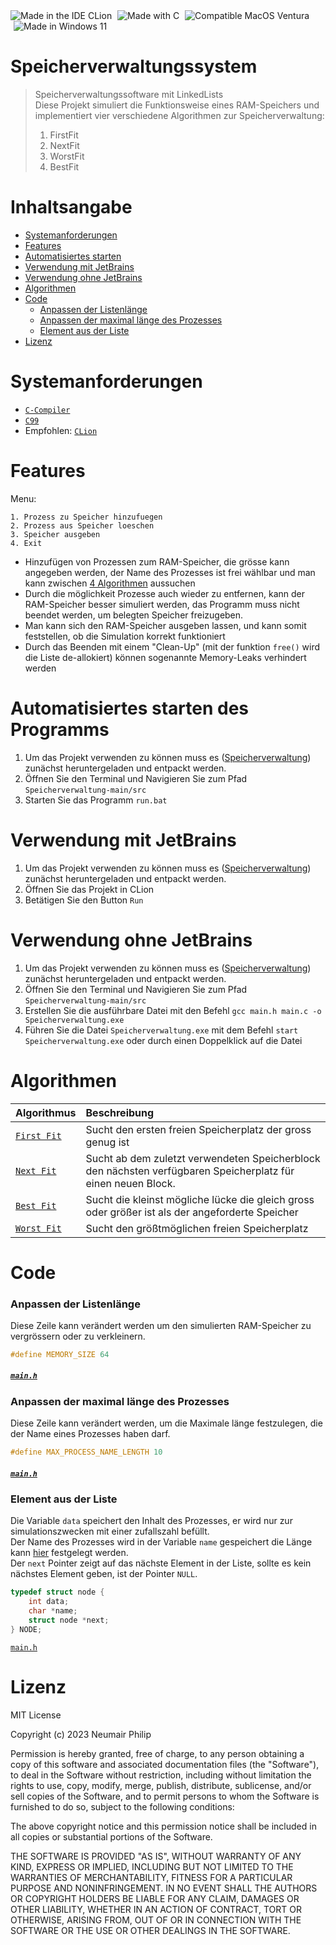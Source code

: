 <img src="https://img.shields.io/badge/Made_With_CLion-black?style=for-the-badge&logo=clion&logoColor=green" style="margin-left: 0" alt="Made in the IDE CLion"/>
<img src="https://img.shields.io/badge/c-%2300599C.svg?style=for-the-badge&logo=c&logoColor=white" style="margin-left: 5px" alt="Made with C"/>
<img src="https://img.shields.io/badge/mac%20os-000000?style=for-the-badge&logo=macos&logoColor=F0F0F0" style="margin-left: 5px" alt="Compatible MacOS Ventura" />
<img src="https://img.shields.io/badge/Windows_11-0078D6?style=for-the-badge&logo=windows11&logoColor=white" style="margin-left: 5px" alt="Made in Windows 11" />

# Speicherverwaltungssystem
>Speicherverwaltungssoftware mit LinkedLists\
>Diese Projekt simuliert die Funktionsweise eines RAM-Speichers und implementiert vier verschiedene Algorithmen zur Speicherverwaltung:
>  1. FirstFit
>  2. NextFit
>  3. WorstFit
>  4. BestFit

# Inhaltsangabe
 * [Systemanforderungen](#systemanforderungen)
 * [Features](#features)
 * [Automatisiertes starten](#automatisiertes-starten-des-programms)
 * [Verwendung mit JetBrains](#verwendung-mit-jetbrains)
 * [Verwendung ohne JetBrains](#verwendung-ohne-jetbrains)
 * [Algorithmen](#algorithmen)
 * [Code](#code)
   * [Anpassen der Listenlänge](#anpassen-der-listenlänge)
   * [Anpassen der maximal länge des Prozesses](#anpassen-der-maximal-länge-des-prozesses)
   * [Element aus der Liste](#element-aus-der-liste)
 * [Lizenz](#lizenz)

# Systemanforderungen
 * [`C-Compiler`](https://gcc.gnu.org/)
 * [`C99`](https://de.wikipedia.org/wiki/C99#:~:text=C99%20steht%20f%C3%BCr%3A,Dunkelwolke%20aus%20dem%20Caldwell%2DKatalog)
 * Empfohlen: [`CLion`](https://www.jetbrains.com/de-de/clion/)

# Features
Menu:
```text
1. Prozess zu Speicher hinzufuegen
2. Prozess aus Speicher loeschen
3. Speicher ausgeben
4. Exit
```

* Hinzufügen von Prozessen zum RAM-Speicher, die grösse kann angegeben werden, der Name des Prozesses ist frei wählbar und man kann zwischen [4 Algorithmen](#algorithmen) aussuchen
* Durch die möglichkeit Prozesse auch wieder zu entfernen, kann der RAM-Speicher besser simuliert werden, das Programm muss nicht beendet werden, um belegten Speicher freizugeben. 
* Man kann sich den RAM-Speicher ausgeben lassen, und kann somit feststellen, ob die Simulation korrekt funktioniert 
* Durch das Beenden mit einem "Clean-Up" (mit der funktion `free()` wird die Liste de-allokiert) können sogenannte Memory-Leaks verhindert werden

# Automatisiertes starten des Programms
  1. Um das Projekt verwenden zu können muss es ([Speicherverwaltung](https://github.com/Nphilip9/Speicherverwaltung/)) zunächst heruntergeladen und entpackt werden.
  2. Öffnen Sie den Terminal und Navigieren Sie zum Pfad `Speicherverwaltung-main/src`
  3. Starten Sie das Programm `run.bat`

# Verwendung mit JetBrains
  1. Um das Projekt verwenden zu können muss es ([Speicherverwaltung](https://github.com/Nphilip9/Speicherverwaltung/)) zunächst heruntergeladen und entpackt werden.
  2. Öffnen Sie das Projekt in CLion
  3. Betätigen Sie den Button `Run`

# Verwendung ohne JetBrains
  1. Um das Projekt verwenden zu können muss es ([Speicherverwaltung](https://github.com/Nphilip9/Speicherverwaltung/)) zunächst heruntergeladen und entpackt werden.
  2. Öffnen Sie den Terminal und Navigieren Sie zum Pfad `Speicherverwaltung-main/src`
  3. Erstellen Sie die ausführbare Datei mit den Befehl `gcc main.h main.c -o Speicherverwaltung.exe`
  4. Führen Sie die Datei `Speicherverwaltung.exe` mit dem Befehl `start Speicherverwaltung.exe` oder durch einen Doppelklick auf die Datei

# Algorithmen
| Algorithmus                    | Beschreibung                                                                                                 |
|:-------------------------------|:-------------------------------------------------------------------------------------------------------------|
| [`First Fit`](src/main.c#L191) | Sucht den ersten freien Speicherplatz der gross genug ist                                                    |
| [`Next Fit`](src/main.c#L216)  | Sucht ab dem zuletzt verwendeten Speicherblock den nächsten verfügbaren Speicherplatz für einen neuen Block. |
| [`Best Fit`](src/main.c#L258)  | Sucht die kleinst mögliche lücke die gleich gross oder größer ist als der angeforderte Speicher              |
| [`Worst Fit`](src/main.c#L294) | Sucht den größtmöglichen freien Speicherplatz                                                                |

# Code
### Anpassen der Listenlänge
Diese Zeile kann verändert werden um den simulierten RAM-Speicher zu vergrössern oder zu verkleinern.
```C
#define MEMORY_SIZE 64
```
##### [`main.h`](src/main.h#L9)
### Anpassen der maximal länge des Prozesses
Diese Zeile kann verändert werden, um die Maximale länge festzulegen, die der Name eines Prozesses haben darf.
```C
#define MAX_PROCESS_NAME_LENGTH 10
```
##### [`main.h`](src/main.h#L10)

### Element aus der Liste
Die Variable `data` speichert den Inhalt des Prozesses, er wird nur zur simulationszwecken mit einer zufallszahl befüllt.\
Der Name des Prozesses wird in der Variable `name` gespeichert die Länge kann [hier](src/main.h#L12) festgelegt werden.\
Der `next` Pointer zeigt auf das nächste Element in der Liste, sollte es kein nächstes Element geben, ist der Pointer `NULL`.
```C
typedef struct node {
    int data;
    char *name;
    struct node *next;
} NODE;
```
[`main.h`](src/main.h#L12)
# Lizenz
MIT License

Copyright (c) 2023 Neumair Philip

Permission is hereby granted, free of charge, to any person obtaining a copy
of this software and associated documentation files (the "Software"), to deal
in the Software without restriction, including without limitation the rights
to use, copy, modify, merge, publish, distribute, sublicense, and/or sell
copies of the Software, and to permit persons to whom the Software is
furnished to do so, subject to the following conditions:

The above copyright notice and this permission notice shall be included in all
copies or substantial portions of the Software.

THE SOFTWARE IS PROVIDED "AS IS", WITHOUT WARRANTY OF ANY KIND, EXPRESS OR
IMPLIED, INCLUDING BUT NOT LIMITED TO THE WARRANTIES OF MERCHANTABILITY,
FITNESS FOR A PARTICULAR PURPOSE AND NONINFRINGEMENT. IN NO EVENT SHALL THE
AUTHORS OR COPYRIGHT HOLDERS BE LIABLE FOR ANY CLAIM, DAMAGES OR OTHER
LIABILITY, WHETHER IN AN ACTION OF CONTRACT, TORT OR OTHERWISE, ARISING FROM,
OUT OF OR IN CONNECTION WITH THE SOFTWARE OR THE USE OR OTHER DEALINGS IN THE
SOFTWARE.